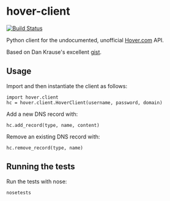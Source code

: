 # hover-client

[![Build Status](https://travis-ci.org/worldofchris/hover-client.png)](https://travis-ci.org/worldofchris/hover-client)

Python client for the undocumented, unofficial [Hover.com](http://hover.com)  API.

Based on Dan Krause's excellent [gist](https://gist.github.com/dankrause/5585907).

## Usage

Import and then instantiate the client as follows:

    import hover.client
    hc = hover.client.HoverClient(username, password, domain)

Add a new DNS record with:

    hc.add_record(type, name, content)

Remove an existing DNS record with:

    hc.remove_record(type, name)

## Running the tests

Run the tests with nose:

    nosetests
